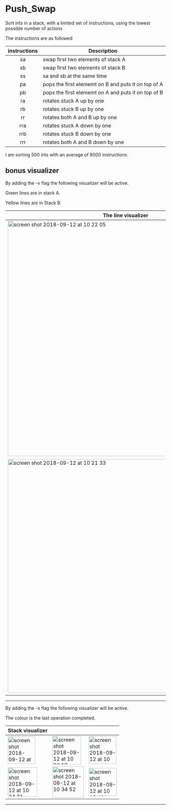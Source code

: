 # Push_Swap
 Sort ints in a stack, with a limited set of instructions, using the lowest possible number of actions

The instructions are as followed

| instructions  | Description   |
|:-------------:|---------------|
| sa            | swap first two elements of stack A |
| sb            | swap first two elements of stack B |
| ss            | sa and sb at the same time |
| pa            | pops the first elememt on B and puts it on top of A |
| pb            | pops the first elememt on A and puts it on top of B |
| ra            | rotates stuck A up by one|
| rb            | rotates stuck B up by one |
| rr            | rotates both A and B up by one |
| rra           | rotates stuck A down by one |
| rrb           | rotates stuck B down by one |
| rrr           | rotates both A and B down by one |

I am sorting 500 ints with an average of 8000 instructions.

## bonus visualizer 

By adding the -v flag the following visualizer will be active.

Green lines are in stack A.

Yellow lines are in Stack B.

| The line visualizer |               | 
| ------------- |---------------|
| <img width="740" alt="screen shot 2018-09-12 at 10 22 05" src="https://user-images.githubusercontent.com/24510543/45412084-218bb400-b676-11e8-82b7-ce1db3dfb25f.png">      | <img width="728" alt="screen shot 2018-09-12 at 10 20 16" src="https://user-images.githubusercontent.com/24510543/45412080-20f31d80-b676-11e8-807a-ee3aed0111f4.png"> |
| <img width="735" alt="screen shot 2018-09-12 at 10 21 33" src="https://user-images.githubusercontent.com/24510543/45412083-20f31d80-b676-11e8-8d20-d09950c1276d.png"> |<img width="741" alt="screen shot 2018-09-12 at 10 21 43" src="https://user-images.githubusercontent.com/24510543/45412079-20f31d80-b676-11e8-871f-100ffa3d2420.png">      |

---

By adding the -s flag the following visualizer will be active.

The colour is the last operation completed.

| Stack visualizer    |                    |                    |
| --------------------|--------------------|--------------------|
| <img width="86" alt="screen shot 2018-09-12 at 10 24 46" src="https://user-images.githubusercontent.com/24510543/45412370-b8f10700-b676-11e8-9aa8-b87362a71e7c.png">           | <img width="90" alt="screen shot 2018-09-12 at 10 26 13" src="https://user-images.githubusercontent.com/24510543/45412372-ba223400-b676-11e8-82bf-a235ed894014.png"> | <img width="87" alt="screen shot 2018-09-12 at 10 25 34" src="https://user-images.githubusercontent.com/24510543/45412376-bb536100-b676-11e8-9a8f-98debed1ec8d.png"> |
| <img width="92" alt="screen shot 2018-09-12 at 10 34 31" src="https://user-images.githubusercontent.com/24510543/45412578-46ccf200-b677-11e8-9b3b-1efc553cc751.png">      | <img width="98" alt="screen shot 2018-09-12 at 10 34 52" src="https://user-images.githubusercontent.com/24510543/45412586-492f4c00-b677-11e8-9375-4874491aa101.png">      |   <img width="88" alt="screen shot 2018-09-12 at 10 25 43" src="https://user-images.githubusercontent.com/24510543/45412378-bd1d2480-b676-11e8-89de-f9cc84b05357.png"> |


---
